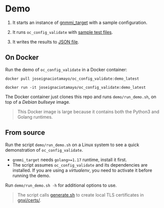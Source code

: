 # Demo

1. It starts an instance of [gnmmi_target](../gnmi_target) with a sample
   configuration.

1. It runs `oc_config_validate` with [sample test files](demo/*_tests.yaml).

1. It writes the results to [JSON file](demo/*_results.json).

## On Docker

Run the demo of `oc_config_validate` in a Docker container:

```
docker pull joseignaciotamayo/oc_config_validate:demo_latest

docker run -it joseignaciotamayo/oc_config_validate:demo_latest

```

The Docker container just clones this repo and runs `demo/run_demo.sh`, on top of a *Debian bullseye* image.

> This Docker image is large because it contains both the Python3 and Golang
> runtimes.

## From source

Run the script `demo/run_demo.sh` on a Linux system to see a quick demonstration of
`oc_config_validate`.

 * `gnmmi_target` needs `golang>=1.17` runtime, install it first.
 * The script assumes `oc_config_validate` and its dependencies are installed.
   If you are using a *virtualenv*, you need to activate it before running
   the demo.

Run `demo/run_demo.sh -h` for additional options to use.

> The script calls [generate.sh](../../certs/generate.sh) to create local TLS
  certificates in [gnxi/certs/](../../certs/).
